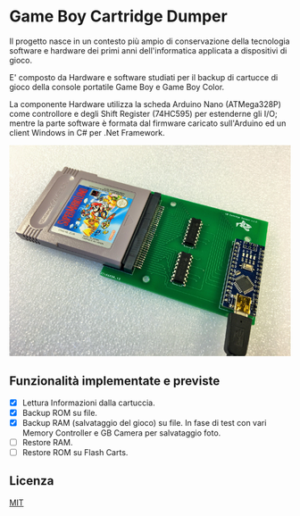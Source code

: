 # Game Boy Cartridge Dumper

Il progetto nasce in un contesto più ampio di conservazione della tecnologia software e hardware dei primi anni dell'informatica applicata a dispositivi di gioco.

E' composto da Hardware e software studiati per il backup di cartucce di gioco della console portatile Game Boy e Game Boy Color.

La componente Hardware utilizza la scheda Arduino Nano (ATMega328P) come controllore e degli Shift Register (74HC595) per estenderne gli I/O; mentre la parte software è formata dal firmware caricato sull'Arduino ed un client Windows in C# per .Net Framework.


![alt text](https://github.com/DrVector-000/GB-Cartridge-Dumper/blob/main/Images/GB%20Cartridge%20Dumper%20001.JPG?raw=true)

## Funzionalità implementate e previste
- [x] Lettura Informazioni dalla cartuccia.
- [x] Backup ROM su file.
- [x] Backup RAM (salvataggio del gioco) su file. In fase di test con vari Memory Controller e GB Camera per salvataggio foto.
- [ ] Restore RAM.
- [ ] Restore ROM su Flash Carts.

## Licenza
[MIT](https://github.com/DrVector-000/GB-Cartridge-Dumper/blob/main/LICENSE.txt)
